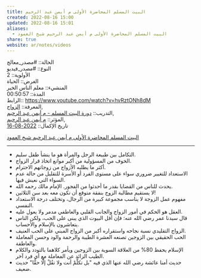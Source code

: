```yaml
---  
title: البيت المسلم المحاضرة الأولى م أيمن عبد الرحيم  
created: 2022-08-16 15:00  
updated: 2022-08-16 15:01  
aliases:  
  - البيت المسلم المحاضرة الأولى م أيمن عبد الرحيم شيخ العمود  
share: true  
website: ar/notes/videos  
---  
```

  
الحالة:: #مصدر_معالج  
النوع:: #مصدر_فيديو  
اﻷولوية:: 2  
الغرض:: الحياة  
المنشيء:: معلم الناس الخير  
المدة:: 00:50:57  
الرابط:: <https://www.youtube.com/watch?v=hvRztONh8dM>  
المعرفة:: [الزواج](%D8%A7%D9%84%D8%B2%D9%88%D8%A7%D8%AC),  
التدريب:: [دورة البيت المسلم - م أيمن عبد الرحيم](%D8%AF%D9%88%D8%B1%D8%A9%20%D8%A7%D9%84%D8%A8%D9%8A%D8%AA%20%D8%A7%D9%84%D9%85%D8%B3%D9%84%D9%85%20-%20%D9%85%20%D8%A3%D9%8A%D9%85%D9%86%20%D8%B9%D8%A8%D8%AF%20%D8%A7%D9%84%D8%B1%D8%AD%D9%8A%D9%85),  
المؤثر:: [م أيمن عبد الرحيم](%D9%85%20%D8%A3%D9%8A%D9%85%D9%86%20%D8%B9%D8%A8%D8%AF%20%D8%A7%D9%84%D8%B1%D8%AD%D9%8A%D9%85),  
تاريخ اﻹكمال::  [2022-08-16](2022-08-16)  
  
[البيت المسلم المحاضرة الأولى م أيمن عبد الرحيم شيخ العمود](https://www.youtube.com/watch?v=hvRztONh8dM)  
  
---  
  
- التكامل بين طبيعة الرجل والمرأة هو ما ينشأ طفل سليم.  
- الخوف من المسؤولية من أكبر موانع اتخاذ قرار الزواج.  
- أكثر ما يطلبه الأزواج من زوجاتهم الاحترام.  
- الاستعداد للتغيير ضروري سواء على مستوى الفرد أو الأسرة للتقليل من حالة عدم السواء التي نعيش فيها.  
- يحدث للناس من القضايا بقدر ما أحدثوا من الفجور. الإمام مالك رحمه الله.  
- لا يستقيم مطالبة الزوج بنفقة متوقع أن تكون معه بعد سن الثلاثين!  
- مفهوم عمل الزوجة لا يناسب مجموعة كبيرة من الرجال، وتختلف درجة الاستعداد النفسي.  
- العقل هو الحكم في أمور الزواج والجانب القلبي والعاطفي مدمر ولا يعول عليه.  
- قال سيدنا عمر رضي الله عنه: فإن أقل البيوت الذي يبنى على الحب، ولكن الناس يتعاشرون بالإسلام والأحساب.  
- الزواج التقليدي نسبة نجاحه واستقراره أكبر من الزواج المبني على الحب العنيف.  
- الحب الحقيقي بين الزوجين تصنعه العشرة الطيبة والرحمة والود وحسن المعاملة والعاطفة.  
- الإسلام يحفظ 80% من العلاقة السوية بين الزوجين ويأمر كلاهما بالتودد والكلام الطيب الزائد عن المعاملة مع أي فرد آخر.  
- حديث أمنا عائشة رضي الله عنها الذي فيه "بل تكلَّمْ أنت ولا تقُلْ إلَّا حقًّا" حديث ضعيف.  
